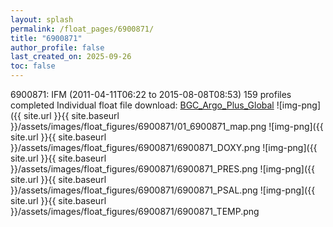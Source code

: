 ```yaml
---
layout: splash
permalink: /float_pages/6900871/
title: "6900871"
author_profile: false
last_created_on: 2025-09-26
toc: false
---
```

 
6900871: IFM (2011-04-11T06:22 to 2015-08-08T08:53)
159 profiles completed
Individual float file download: [BGC_Argo_Plus_Global](https://ftp.soest.hawaii.edu/bgc_argo_plus/Individual_Floats/outliers_removed/6900871_Sprof_processed.nc)
![img-png]({{ site.url }}{{ site.baseurl }}/assets/images/float_figures/6900871/01_6900871_map.png
![img-png]({{ site.url }}{{ site.baseurl }}/assets/images/float_figures/6900871/6900871_DOXY.png
![img-png]({{ site.url }}{{ site.baseurl }}/assets/images/float_figures/6900871/6900871_PRES.png
![img-png]({{ site.url }}{{ site.baseurl }}/assets/images/float_figures/6900871/6900871_PSAL.png
![img-png]({{ site.url }}{{ site.baseurl }}/assets/images/float_figures/6900871/6900871_TEMP.png
